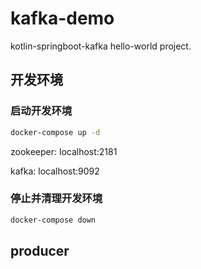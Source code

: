 # kafka-demo

kotlin-springboot-kafka hello-world project.

## 开发环境

### 启动开发环境

```sh
docker-compose up -d
```

zookeeper: localhost:2181

kafka: localhost:9092

### 停止并清理开发环境

```sh
docker-compose down
```

## producer

